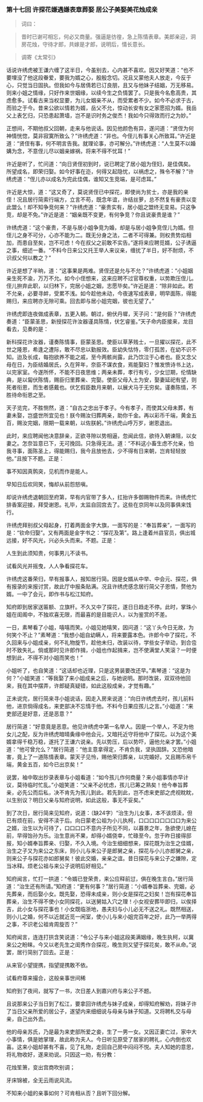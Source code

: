 <script type="text/javascript">
    var head = document.getElementsByTagName('head')[0];
    cssURL = '/public/article_1.css';
    linkTag = document.createElement('link');
    linkTag.href = cssURL;
    linkTag.setAttribute('type','text/css');
    linkTag.setAttribute('rel','stylesheet');
    head.appendChild(linkTag);
</script>
### 第十七回   许探花嫌遇嫌表章葬娶    居公子美娶美花烛成亲  

> 词曰：

> 昔时已谢可相忘，何必又商量。强逼是彷徨，急上陈情表章。美郎亲迎，洞房花烛，守待才郎，共嫁是才郎，说明后，情长意长。

> 调寄《太常引》

话说许绣虎被王谦六缠了这半日，今虽别去，心内甚不喜欢。因又好笑道：“也不要埋没了他这段眷爱，要我为婿之心，殷殷念切。况且又蒙他夫人放走，今反于心，只觉当日固执。但我如今与居倩若已订良朋，且又与他妹子结姻，万无移易。则来小姐之情缘，只好作来世姻缘，以续今生之负情罢了。只是我今名愈高贵，其虑愈多。试看古来当权显要，为儿女姻亲不从，而受累者不少。如今不必求于古，而验之于今。昔来公欲以情若为婿，岳父不允，惊动长安有女之家愿招为婿。我岳父上表乞归，只恐患起萧墙，岂不是识时务之俊杰！我如今只得效而行之为妙。”

正想间，不期他叔父回朝，走来与他说话。因见他颜色有异，遂问道：“贤侄为何神情恍惚，莫非寂寞所致么？”许绣虎道：“非也。今侄儿有事关心所致耳。”许近是道：“贤侄有事，何不明言告我。就理论事，亦可解分。”许绣虎道：“人生莫不以婚媾为念，不意侄儿尽以姻亲嫁祸，将来不得不忧耳！”

许近是听了，忙问道：“向日贤侄初到时，说已聘定了居小姐为侄妇，是佳偶矣。所望成名，即荣归娶。如今好事在迩，何得又起隐忧，以祸虑之，殊令不解？”许绣虎道：“侄儿亦以成名为完此佳偶，谁知又生竞端，是可虑耳。”

许近是大惊，道：“这又奇了，莫说贤侄已中探花，即使尚为贫士，亦是我的亲侄！况且居行简索行端方，立言不苟，既念年谊，许结丝萝，总不然复有豪贵以变此盟么！却不知争竞何来？”许绣虎道：“豪贵实有，居小姐之盟终无变易。只这争竞，却是不免。”许近是道：“姻亲既不变更，有何争竞？你且说豪贵是谁？”

许绣虎道：“这个豪贵，不是与居小姐争竞为婚，却是与居小姐争竞侄儿为婿。但侄儿之身不可分，心亦不能为二。既无分身之法，二者不可得兼。则权贵势焰相加，而患自至矣，岂不可虑！今在叔父之前敢不实告。”遂将来应聘觅婿，公子诱逼之事，细述一番。“不料今日来公又托王举人来议亲，缠扰了半日，好不耐烦，不识叔父何以教之？”

许近是想了半晌，道：“这事果是两难。贤侄还是允与不允？”许绣虎道：“小姐姻亲生死不渝，万万不允。如今小侄想来，这来应聘不过官尊权重，以势欺压侄儿。侄儿拚弃此职，以归林下，完居小姐之姻，志愿毕矣。”许近是道：“除非如此。若不允亲，必要寻衅，受累不浅。如今趁他未动，今夜速写成表章，明早面陈，得能赐归，来应聘亦无隙可乘。回去即与居小姐完姻，彼也无望了。”

许绣虎即连夜做成表章，五更入朝。朝过，俯伏丹墀，天子问：“是何臣？”许绣虎奏道：“臣蒙圣思，新授探花许汝器谨具陈情，伏乞睿鉴。”天子命内臣接来，龙目看去，见奏的是：

新科探花许汝器，谨奏陈情事，臣蒙圣思。使臣以草茅贱士，一旦擢以探花，此不世之隆恩，希逢之遭际，敢不尽忠以勤报效。臣幼失怙恃，零仃孤苦，在幼不识不知。迨及长成，每抱欲养不能之戚，至今两骸尚露，此乃饮泣于心者也。臣又念父母在日，为臣结婚居氏，久在笄年，奈臣不谋衣食，焉能娶妇？惟发愤诗书上达，以完家室。今遂所怀，不能不日夜思维；两亲未葬，孝行有亏，少女愆期，伦情缺典，是以匐伏陈情，赐臣归里葬亲、完娶。使臣父母入土为安，娶妻延祀有望，则死者衔恩，而生者感戴也。伏乞假臣数月来朝，以展犬马于无穷矣。谨奏陈情，不胜待命衔恩之至。

天子览完，不胜恻然，道：“自古之忠出于孝子。今有孝子，而使其父母未葬，有妻未娶，岂盛世所宜见也！朕今赐汝归葬两亲，助你千金。再以彩币千端，黄金五百，赐汝完姻，限期一载来朝，以佐朕躬。”许绣虎山呼万岁，谢恩退出。

此时，来应聘闻他决意辞亲，正欲寻隙以势相逼，忽闻此信，欲待入朝谏阻，以女妻之。怎奈旨意已下，无可挽回。只急得无法。道：“不料这小畜生虑不允亲，怕我寻事，面陈圣上，得能赐归，我今且放他去，少不得有日来朝，岂肯轻轻放他。”且按下不题。正是：

事不知因真鹘突，见机而作是能人。

早知日后欢同笑，悔却从前怨怒嗔。

却说许绣虎退朝回至府第，早有内官带了多人，扛抬许多御赐物件而来。许绣虎忙排香案迎接，拜受谢恩。礼毕，太监自回宫去了。这些在京同年以及同事俱来饯行。

许绣虎拜别叔父母起身，打着两面金字大旗，一面写的是：“奉旨葬亲”，一面写的是：“钦命归娶”。又有两面是金字书之：“探花及第”。路上逢着州县官员，俱出城远接，好不风光，兴必头头而来。不题。正是：

人生到此须知贵，何事男儿不读书。

试看风光并摇曳，人人争看探花车。

许绣虎这番荣归，早有报事人，报知居行简。因是女婿从中举、中会元、探花，俱有报录的来报讨赏，故此厅中报条贴满。况且许绣虎感念居行简父子恩情，赘他为婿。一中了会元，即作书与松江知府。

知府即到居家送匾额、立旗杆。不久又中了探花，遂日日趋走不停。此时，掌珠小姐在闺阁中，不独欢喜无限，而最喜的是目能识人，以为鉴赏的不差。

一日，素琴看了小姐，嘻嘻而笑。小姐见她嘻笑，因问道：“这丫头今日无故，为何笑个不止？”素琴道：“我想小姐自幼瞒人，将来要露本色。许郎今中了探花，不久回来与小姐成亲，何不礼物旋节，趁他未归，改装以待，学些女子举动，到合卺时不致失礼。倘或那时见许郎作揖，小姐也作起揖来，岂不使满堂人笑滚？一时便想到此，不得不对小姐而笑也！”

小姐听了，也自笑道：“这话却也近理，只是这男装要改还早。”素琴道：“这是为何？”小姐笑道：“等我娶了来小姐成亲之后，与她说明。那时改装，双双待他回来，我在其中摆弄，许郎疑真疑错，如此这般成亲，才觉有趣。”

正未说完，居行简来寻小姐说话，因走入房来说道：“向日许绣虎去时，孩儿前料他，进京倘得成名，来吏部决不忘情于他。不料今日果应孩儿之言。”小姐道：“来吏部还是好意，还是恶意？”

居行简道：“好意竟是恶意。他见许绣虎中第一名举人。因是一个举人，不足为他女儿之配，反为许绣虎暗晴夤缘中他会元，又暗托近守将他中了探花。以为这个美婿拿得千稳万稳，遂托了王谦六说亲。先以势压，后以势吓，逼他允亲才罢。”小姐道：“他可曾允么？”居行简道：“他主意拿得定，不肯负我，坚执固辞。又恐他暗害，竟上了一道陈情表章。蒙天子见怜，赐他荣归葬亲，以完婚好。又且赐币帛千端，黄金五百，如今已出京矣！”

说罢，袖中取出抄录表章与小姐看道：“如今孩儿作何商量？来小姐事情亦早计议，莫待临时忙乱。”小姐笑道：“父亲不必忧虑，孩儿已筹之熟矣！他今奉旨葬亲，必先公而后私，决不肯先为孩儿到此。若先到此，岂不虑来吏部之虎视眈眈，以生别议？明日父亲与知府说明，如此这般，事无不妥矣。”

到了次日，居行简来见知府，说道：（缺24字）“治生为儿女事，本不该烦渎，但已有烦在前，安得不渎于后。向日蒙老公祖为小儿执柯，口口口口口口口口为来公之婿，治生以为可待了，口口口口不意内子所见不同，以暮景之年，急欲使儿媳在前，早得饴孙为乐。治生意尚不果，却得小婿侥幸，忙碌至今。忽于昨日接得邸报，知小婿奉旨葬亲、归娶，不久入境。今治生细细想来，探花既为治生之佳婿，治生之子又为来公之东床，则小儿与来公子是郎舅之亲，探花与小儿亦郎舅之亲，则来公子与探花亦如郎舅矣！彼此交婚，亲亲之谊。昔日探花与来公子之嫌隙，定当冰释。烦老公祖与来公子说明后好相见。”

知府闻言，忙打一拱道：“令婿已登荣贵，来公应释前愆，俱在晚生言白。”居行简道：“治生还有所请。”知府道：“更有何事？”居行简道：“小婿奉旨葬亲、完姻，必先葬亲，而后娶小女。既先娶，恐得未成亲，则小女是探花之妇矣！岂有探花奉旨葬亲，治生不得不使小女同探花，以送舅姑入穴之理！小女视安葬毕即归，以俟择吉，此小女与探花事也！小女既临浙地，愚夫妇与小儿必无不送之礼。既然相送，则小儿之婚，何不以近就近觅一闲室，使小儿与来小姐完百年之好，此乃一举两得之事，不识老公祖肯周旋否？”

知府闻言，连连打拱含笑说道：“令公子与来小姐这段美满姻缘，晚生执柯，以冀来公之盼睐。今又以老先生之闺秀作合探花，晚生则又望于探花矣，敢不从命。”说罢，居行简别了回去。正是：

从来官小望提携，指望提携敢不依。

试看府尊来撮合，这般亲事世间稀

知府到了夜间，就写了一书，次日差人到嘉兴府与来公子不题。

且说那来公子当日到了松江，要拿回许绣虎与妹子成亲，却得知府解劝，将妹子许了当日父亲所爱的居公子，遂望内来细细说与母亲与妹子知道。又将聘札交与母亲，自己出外去。

他的母亲苏氏，乃是最为来吏部所爱之妾，生了一男一女。又因正妻亡过，家中大小事情，俱是她掌理，故此称为夫人。今日听见原受了居家的聘礼，心内倒也欢喜。这来小姐却甚有不喜，见了礼物，走回自己房中闷闷不悦。夫人知她的意思，将礼物收好，遂来劝说。只因这一劝，有分教：

花烛笙箫，变出宫商吹别调；

牙床锦被，全无云雨说风流。

不知来小姐的亲事如何？可肯相从否？且听下回分解。